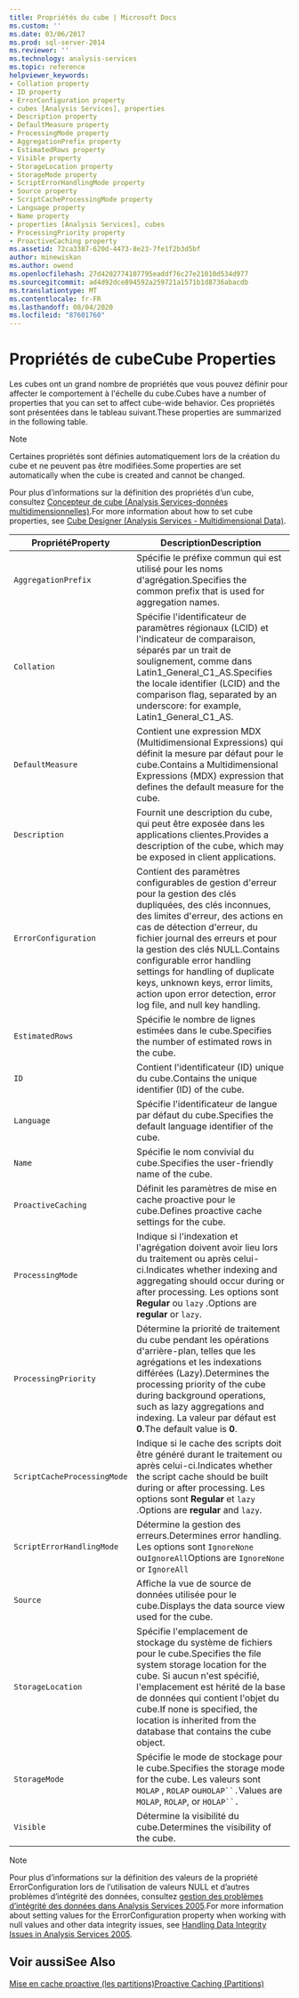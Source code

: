 ```yaml
---
title: Propriétés du cube | Microsoft Docs
ms.custom: ''
ms.date: 03/06/2017
ms.prod: sql-server-2014
ms.reviewer: ''
ms.technology: analysis-services
ms.topic: reference
helpviewer_keywords:
- Collation property
- ID property
- ErrorConfiguration property
- cubes [Analysis Services], properties
- Description property
- DefaultMeasure property
- ProcessingMode property
- AggregationPrefix property
- EstimatedRows property
- Visible property
- StorageLocation property
- StorageMode property
- ScriptErrorHandlingMode property
- Source property
- ScriptCacheProcessingMode property
- Language property
- Name property
- properties [Analysis Services], cubes
- ProcessingPriority property
- ProactiveCaching property
ms.assetid: 72ca3387-620d-4473-8e23-7fe1f2b3d5bf
author: minewiskan
ms.author: owend
ms.openlocfilehash: 27d4202774107795eaddf76c27e21010d534d977
ms.sourcegitcommit: ad4d92dce894592a259721a1571b1d8736abacdb
ms.translationtype: MT
ms.contentlocale: fr-FR
ms.lasthandoff: 08/04/2020
ms.locfileid: "87601760"
---
```

# <a name="cube-properties"></a><span data-ttu-id="5139e-102">Propriétés de cube</span><span class="sxs-lookup"><span data-stu-id="5139e-102">Cube Properties</span></span>
  <span data-ttu-id="5139e-103">Les cubes ont un grand nombre de propriétés que vous pouvez définir pour affecter le comportement à l'échelle du cube.</span><span class="sxs-lookup"><span data-stu-id="5139e-103">Cubes have a number of properties that you can set to affect cube-wide behavior.</span></span> <span data-ttu-id="5139e-104">Ces propriétés sont présentées dans le tableau suivant.</span><span class="sxs-lookup"><span data-stu-id="5139e-104">These properties are summarized in the following table.</span></span>  
  
> [!NOTE]  
>  <span data-ttu-id="5139e-105">Certaines propriétés sont définies automatiquement lors de la création du cube et ne peuvent pas être modifiées.</span><span class="sxs-lookup"><span data-stu-id="5139e-105">Some properties are set automatically when the cube is created and cannot be changed.</span></span>  
  
 <span data-ttu-id="5139e-106">Pour plus d’informations sur la définition des propriétés d’un cube, consultez [Concepteur de cube &#40;Analysis Services-données multidimensionnelles&#41;](../cube-designer-analysis-services-multidimensional-data.md).</span><span class="sxs-lookup"><span data-stu-id="5139e-106">For more information about how to set cube properties, see [Cube Designer &#40;Analysis Services - Multidimensional Data&#41;](../cube-designer-analysis-services-multidimensional-data.md).</span></span>  
  
|<span data-ttu-id="5139e-107">Propriété</span><span class="sxs-lookup"><span data-stu-id="5139e-107">Property</span></span>|<span data-ttu-id="5139e-108">Description</span><span class="sxs-lookup"><span data-stu-id="5139e-108">Description</span></span>|  
|--------------|-----------------|  
|`AggregationPrefix`|<span data-ttu-id="5139e-109">Spécifie le préfixe commun qui est utilisé pour les noms d'agrégation.</span><span class="sxs-lookup"><span data-stu-id="5139e-109">Specifies the common prefix that is used for aggregation names.</span></span>|  
|`Collation`|<span data-ttu-id="5139e-110">Spécifie l'identificateur de paramètres régionaux (LCID) et l'indicateur de comparaison, séparés par un trait de soulignement, comme dans Latin1_General_C1_AS.</span><span class="sxs-lookup"><span data-stu-id="5139e-110">Specifies the locale identifier (LCID) and the comparison flag, separated by an underscore: for example, Latin1_General_C1_AS.</span></span>|  
|`DefaultMeasure`|<span data-ttu-id="5139e-111">Contient une expression MDX (Multidimensional Expressions) qui définit la mesure par défaut pour le cube.</span><span class="sxs-lookup"><span data-stu-id="5139e-111">Contains a Multidimensional Expressions (MDX) expression that defines the default measure for the cube.</span></span>|  
|`Description`|<span data-ttu-id="5139e-112">Fournit une description du cube, qui peut être exposée dans les applications clientes.</span><span class="sxs-lookup"><span data-stu-id="5139e-112">Provides a description of the cube, which may be exposed in client applications.</span></span>|  
|`ErrorConfiguration`|<span data-ttu-id="5139e-113">Contient des paramètres configurables de gestion d'erreur pour la gestion des clés dupliquées, des clés inconnues, des limites d'erreur, des actions en cas de détection d'erreur, du fichier journal des erreurs et pour la gestion des clés NULL.</span><span class="sxs-lookup"><span data-stu-id="5139e-113">Contains configurable error handling settings for handling of duplicate keys, unknown keys, error limits, action upon error detection, error log file, and null key handling.</span></span>|  
|`EstimatedRows`|<span data-ttu-id="5139e-114">Spécifie le nombre de lignes estimées dans le cube.</span><span class="sxs-lookup"><span data-stu-id="5139e-114">Specifies the number of estimated rows in the cube.</span></span>|  
|`ID`|<span data-ttu-id="5139e-115">Contient l'identificateur (ID) unique du cube.</span><span class="sxs-lookup"><span data-stu-id="5139e-115">Contains the unique identifier (ID) of the cube.</span></span>|  
|`Language`|<span data-ttu-id="5139e-116">Spécifie l'identificateur de langue par défaut du cube.</span><span class="sxs-lookup"><span data-stu-id="5139e-116">Specifies the default language identifier of the cube.</span></span>|  
|`Name`|<span data-ttu-id="5139e-117">Spécifie le nom convivial du cube.</span><span class="sxs-lookup"><span data-stu-id="5139e-117">Specifies the user-friendly name of the cube.</span></span>|  
|`ProactiveCaching`|<span data-ttu-id="5139e-118">Définit les paramètres de mise en cache proactive pour le cube.</span><span class="sxs-lookup"><span data-stu-id="5139e-118">Defines proactive cache settings for the cube.</span></span>|  
|`ProcessingMode`|<span data-ttu-id="5139e-119">Indique si l'indexation et l'agrégation doivent avoir lieu lors du traitement ou après celui-ci.</span><span class="sxs-lookup"><span data-stu-id="5139e-119">Indicates whether indexing and aggregating should occur during or after processing.</span></span> <span data-ttu-id="5139e-120">Les options sont **Regular** ou `lazy` .</span><span class="sxs-lookup"><span data-stu-id="5139e-120">Options are **regular** or `lazy`.</span></span>|  
|`ProcessingPriority`|<span data-ttu-id="5139e-121">Détermine la priorité de traitement du cube pendant les opérations d'arrière-plan, telles que les agrégations et les indexations différées (Lazy).</span><span class="sxs-lookup"><span data-stu-id="5139e-121">Determines the processing priority of the cube during background operations, such as lazy aggregations and indexing.</span></span> <span data-ttu-id="5139e-122">La valeur par défaut est **0**.</span><span class="sxs-lookup"><span data-stu-id="5139e-122">The default value is **0**.</span></span>|  
|`ScriptCacheProcessingMode`|<span data-ttu-id="5139e-123">Indique si le cache des scripts doit être généré durant le traitement ou après celui-ci.</span><span class="sxs-lookup"><span data-stu-id="5139e-123">Indicates whether the script cache should be built during or after processing.</span></span> <span data-ttu-id="5139e-124">Les options sont **Regular** et `lazy` .</span><span class="sxs-lookup"><span data-stu-id="5139e-124">Options are **regular** and `lazy`.</span></span>|  
|`ScriptErrorHandlingMode`|<span data-ttu-id="5139e-125">Détermine la gestion des erreurs.</span><span class="sxs-lookup"><span data-stu-id="5139e-125">Determines error handling.</span></span> <span data-ttu-id="5139e-126">Les options sont `IgnoreNone` ou`IgnoreAll`</span><span class="sxs-lookup"><span data-stu-id="5139e-126">Options are `IgnoreNone` or `IgnoreAll`</span></span>|  
|`Source`|<span data-ttu-id="5139e-127">Affiche la vue de source de données utilisée pour le cube.</span><span class="sxs-lookup"><span data-stu-id="5139e-127">Displays the data source view used for the cube.</span></span>|  
|`StorageLocation`|<span data-ttu-id="5139e-128">Spécifie l'emplacement de stockage du système de fichiers pour le cube.</span><span class="sxs-lookup"><span data-stu-id="5139e-128">Specifies the file system storage location for the cube.</span></span> <span data-ttu-id="5139e-129">Si aucun n'est spécifié, l'emplacement est hérité de la base de données qui contient l'objet du cube.</span><span class="sxs-lookup"><span data-stu-id="5139e-129">If none is specified, the location is inherited from the database that contains the cube object.</span></span>|  
|`StorageMode`|<span data-ttu-id="5139e-130">Spécifie le mode de stockage pour le cube.</span><span class="sxs-lookup"><span data-stu-id="5139e-130">Specifies the storage mode for the cube.</span></span> <span data-ttu-id="5139e-131">Les valeurs sont `MOLAP` , `ROLAP` ou`HOLAP``.`</span><span class="sxs-lookup"><span data-stu-id="5139e-131">Values are `MOLAP`, `ROLAP`, or `HOLAP``.`</span></span>|  
|`Visible`|<span data-ttu-id="5139e-132">Détermine la visibilité du cube.</span><span class="sxs-lookup"><span data-stu-id="5139e-132">Determines the visibility of the cube.</span></span>|  
  
> [!NOTE]  
>  <span data-ttu-id="5139e-133">Pour plus d’informations sur la définition des valeurs de la propriété ErrorConfiguration lors de l’utilisation de valeurs NULL et d’autres problèmes d’intégrité des données, consultez [gestion des problèmes d’intégrité des données dans Analysis Services 2005](https://go.microsoft.com/fwlink/?LinkId=81891).</span><span class="sxs-lookup"><span data-stu-id="5139e-133">For more information about setting values for the ErrorConfiguration property when working with null values and other data integrity issues, see [Handling Data Integrity Issues in Analysis Services 2005](https://go.microsoft.com/fwlink/?LinkId=81891).</span></span>  
  
## <a name="see-also"></a><span data-ttu-id="5139e-134">Voir aussi</span><span class="sxs-lookup"><span data-stu-id="5139e-134">See Also</span></span>  
 [<span data-ttu-id="5139e-135">Mise en cache proactive &#40;les partitions&#41;</span><span class="sxs-lookup"><span data-stu-id="5139e-135">Proactive Caching &#40;Partitions&#41;</span></span>](partitions-proactive-caching.md)  
  
  

